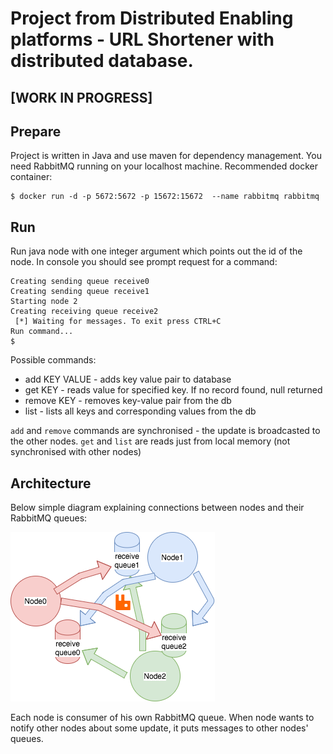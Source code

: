 # Project from Distributed Enabling platforms - URL Shortener with distributed database.
## [WORK IN PROGRESS]
## Prepare
Project is written in Java and use maven for dependency management.
You need RabbitMQ running on your localhost machine.
Recommended docker container:
```
$ docker run -d -p 5672:5672 -p 15672:15672  --name rabbitmq rabbitmq
```
## Run
Run java node with one integer argument which points out the id of the node.
In console you should see prompt request for a command:
```
Creating sending queue receive0
Creating sending queue receive1
Starting node 2
Creating receiving queue receive2
 [*] Waiting for messages. To exit press CTRL+C
Run command...
$
```
Possible commands:
* add KEY VALUE - adds key value pair to database
* get KEY - reads value for specified key. If no record found, null returned
* remove KEY - removes key-value pair from the db  
* list - lists all keys and corresponding values from the db

`add` and `remove` commands are synchronised - the update is broadcasted to the other nodes.
`get` and `list` are reads just from local memory (not synchronised with other nodes)

## Architecture
Below simple diagram explaining connections between nodes and their RabbitMQ queues:


![alt text](https://github.com/ludwikbukowski/DEP/blob/master/Queues.png)


Each node is consumer of his own RabbitMQ queue.
When node wants to notify other nodes about some update, it puts messages to other nodes' queues.
